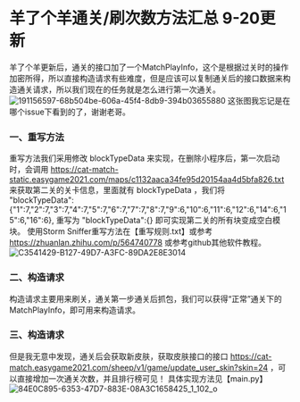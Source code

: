 # 羊了个羊通关/刷次数方法汇总 9-20更新

羊了个羊更新后，通关的接口加了一个MatchPlayInfo，这个是根据过关时的操作加密所得，所以直接构造请求有些难度，但是应该可以复制通关后的接口数据来构造通关请求，所以我们现在的任务就是怎么进行第一次通关。
![191156597-68b504be-606a-45f4-8db9-394b03655880](https://user-images.githubusercontent.com/58501978/191182419-c6142551-7a80-4040-83f3-fb1663d3b746.jpeg)
这张图我忘记是在哪个issue下看到的了，谢谢老哥。

### 一、重写方法
重写方法我们采用修改 blockTypeData 来实现，在删除小程序后，第一次启动时，会调用
https://cat-match-static.easygame2021.com/maps/c1132aaca34fe95d20154aa4d5bfa826.txt
来获取第二关的关卡信息，里面就有 blockTypeData ，我们将
"blockTypeData":{"1":7,"2":7,"3":7,"4":7,"5":7,"6":7,"7":7,"8":7,"9":6,"10":6,"11":6,"12":6,"14":6,"15":6,"16":6},
重写为
"blockTypeData":{}
即可实现第二关的所有块变成空白模块。
使用Storm Sniffer重写方法在【重写规则.txt】或参考 https://zhuanlan.zhihu.com/p/564740778
或参考github其他软件教程。
![C3541429-B127-49D7-A3FC-89DA2E8E3014](https://user-images.githubusercontent.com/58501978/191190680-1861f6b2-0822-4c44-8512-34e1f89e1d93.jpeg)

### 二、构造请求
构造请求主要用来刷关，通关第一步通关后抓包，我们可以获得“正常”通关下的 MatchPlayInfo，即可用来构造请求。

### 三、构造请求
但是我无意中发现，通关后会获取新皮肤，获取皮肤接口的接口 https://cat-match.easygame2021.com/sheep/v1/game/update_user_skin?skin=24 ，可以直接增加一次通关次数，并且排行榜可见！
具体实现方法见【main.py】
![84E0C895-6353-47D7-883E-08A3C1658425_1_102_o](https://user-images.githubusercontent.com/58501978/191184491-49a6bd09-552a-48f1-8e7a-b371a8a8043a.jpeg)
